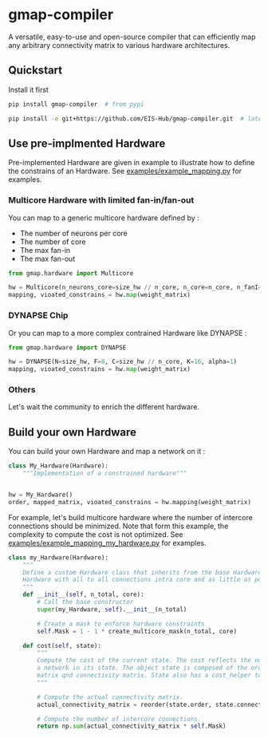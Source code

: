 # gmap-compiler
A versatile, easy-to-use and open-source compiler that can efficiently map any arbitrary connectivity matrix to various hardware architectures.

## Quickstart

Install it first
```bash
pip install gmap-compiler  # from pypi

pip install -e git+https://github.com/EIS-Hub/gmap-compiler.git  # latest from github
```


## Use pre-implmented Hardware
Pre-implemented Hardware are given in example to illustrate how to define the constrains of an Hardware.
See [examples/example_mapping.py](https://github.com/EIS-Hub/gmap-compiler/blob/main/examples/example_mapping.py) for examples.

### Multicore Hardware with limited fan-in/fan-out

You can map to a generic multicore hardware defined by :
- The number of neurons per core
- The number of core
- The max fan-in
- The max fan-out

```python
from gmap.hardware import Multicore

hw = Multicore(n_neurons_core=size_hw // n_core, n_core=n_core, n_fanI=20, n_fanO=20)
mapping, vioated_constrains = hw.map(weight_matrix)
```

### DYNAPSE Chip
Or you can map to a more complex contrained Hardware like DYNAPSE :

```python
from gmap.hardware import DYNAPSE

hw = DYNAPSE(N=size_hw, F=8, C=size_hw // n_core, K=16, alpha=1)
mapping, vioated_constrains = hw.map(weight_matrix)
```

### Others
Let's wait the community to enrich the different hardware.


## Build your own Hardware
You can build your own Hardware and map a network on it :
```python
class My_Hardware(Hardware):
    """Implementation of a constrained hardware"""


hw = My_Hardware()
order, mapped_matrix, vioated_constrains = hw.mapping(weight_matrix)
```

For example, let's build multicore hardware where the number of intercore connections should be minimized.
Note that form this example, the complexity to compute the cost is not optimized.
See [examples/example_mapping_my_hardware.py](https://github.com/EIS-Hub/gmap-compiler/blob/main/examples/example_mapping_my_hardware.py) for examples.

```python
class my_Hardware(Hardware):
    """
    Define a custom Hardware class that inherits from the base Hardware class. For this example, let's define a multicore
    Hardware with all to all connections intra core and as little as possible extra core connections
    """
    def __init__(self, n_total, core):
        # Call the base constructor
        super(my_Hardware, self).__init__(n_total)

        # Create a mask to enforce hardware constraints
        self.Mask = 1 - 1 * create_multicore_mask(n_total, core)

    def cost(self, state):
        """
        Compute the cost of the current state. The cost reflects the number of hardware constraints violated if we mapped
        a network in its state. The object state is composed of the order of the nodes, the original unordered weight
        matrix qnd connectivity matrix. State also has a cost_helper to compute faster the cost.
        """

        # Compute the actual connectivity matrix.
        actual_connectivity_matrix = reorder(state.order, state.connectivity_matrix)

        # Compute the number of intercore connections.
        return np.sum(actual_connectivity_matrix * self.Mask)
```





